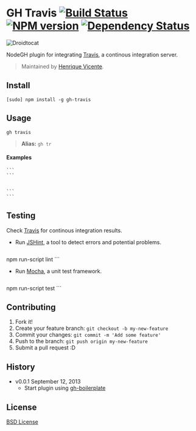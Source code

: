 # GH Travis [![Build Status](https://secure.travis-ci.org/node-gh/gh-travis.png?branch=master)](https://travis-ci.org/node-gh/gh-travis) [![NPM version](https://badge.fury.io/js/gh-travis.png)](http://badge.fury.io/js/gh-travis) [![Dependency Status](https://david-dm.org/node-gh/gh-travis.png)](https://david-dm.org/node-gh/gh-travis)

![Droidtocat](http://zno.io/RMCK/droidtocat.png)

NodeGH plugin for integrating [Travis](https://travis-ci.org/), a continous integration server.

> Maintained by [Henrique Vicente](https://github.com/henvic).

## Install

```
[sudo] npm install -g gh-travis
```

## Usage

```
gh travis
```

> **Alias:** `gh tr`


#### Examples


	```
	```


	```
	```

## Testing

Check [Travis](https://travis-ci.org/node-gh/gh-travis) for continous integration results.

* Run [JSHint](http://www.jshint.com/), a tool to detect errors and potential problems.

    ```
npm run-script lint
    ```

* Run [Mocha](http://visionmedia.github.io/mocha/), a unit test framework.

    ```
npm run-script test
    ```

## Contributing

1. Fork it!
2. Create your feature branch: `git checkout -b my-new-feature`
3. Commit your changes: `git commit -m 'Add some feature'`
4. Push to the branch: `git push origin my-new-feature`
5. Submit a pull request :D

## History

* v0.0.1 September 12, 2013
	* Start plugin using [gh-boilerplate](https://github.com/node-gh/gh-boilerplate)

## License

[BSD License](https://github.com/node-gh/gh/blob/master/LICENSE.md)
